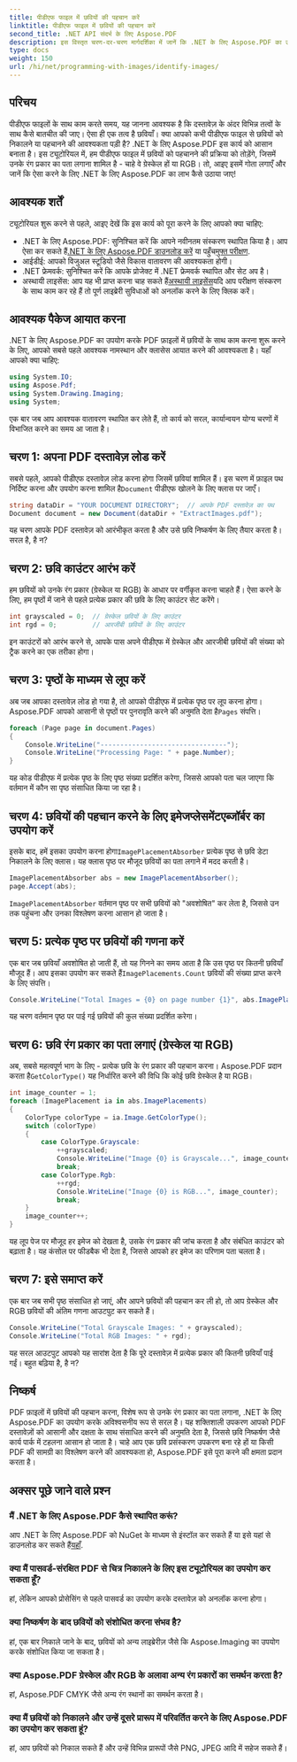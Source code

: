 ```yaml
---
title: पीडीएफ फाइल में छवियों की पहचान करें
linktitle: पीडीएफ फाइल में छवियों की पहचान करें
second_title: .NET API संदर्भ के लिए Aspose.PDF
description: इस विस्तृत चरण-दर-चरण मार्गदर्शिका में जानें कि .NET के लिए Aspose.PDF का उपयोग करके PDF फ़ाइलों में छवियों की पहचान कैसे करें और उनके रंग प्रकार (ग्रेस्केल या RGB) का पता कैसे लगाएं।
type: docs
weight: 150
url: /hi/net/programming-with-images/identify-images/
---
```

## परिचय

पीडीएफ फाइलों के साथ काम करते समय, यह जानना आवश्यक है कि दस्तावेज़ के अंदर विभिन्न तत्वों के साथ कैसे बातचीत की जाए। ऐसा ही एक तत्व है छवियाँ। क्या आपको कभी पीडीएफ फाइल से छवियों को निकालने या पहचानने की आवश्यकता पड़ी है? .NET के लिए Aspose.PDF इस कार्य को आसान बनाता है। इस ट्यूटोरियल में, हम पीडीएफ फाइल में छवियों को पहचानने की प्रक्रिया को तोड़ेंगे, जिसमें उनके रंग प्रकार का पता लगाना शामिल है - चाहे वे ग्रेस्केल हों या RGB। तो, आइए इसमें गोता लगाएँ और जानें कि ऐसा करने के लिए .NET के लिए Aspose.PDF का लाभ कैसे उठाया जाए!

## आवश्यक शर्तें

ट्यूटोरियल शुरू करने से पहले, आइए देखें कि इस कार्य को पूरा करने के लिए आपको क्या चाहिए:

-  .NET के लिए Aspose.PDF: सुनिश्चित करें कि आपने नवीनतम संस्करण स्थापित किया है। आप ऐसा कर सकते हैं[.NET के लिए Aspose.PDF डाउनलोड करें](https://releases.aspose.com/pdf/net/) या पहुँच[मुफ्त परीक्षण](https://releases.aspose.com/).
- आईडीई: आपको विजुअल स्टूडियो जैसे विकास वातावरण की आवश्यकता होगी।
- .NET फ्रेमवर्क: सुनिश्चित करें कि आपके प्रोजेक्ट में .NET फ्रेमवर्क स्थापित और सेट अप है।
-  अस्थायी लाइसेंस: आप यह भी प्राप्त करना चाह सकते हैं[अस्थायी लाइसेंस](https://purchase.aspose.com/temporary-license/)यदि आप परीक्षण संस्करण के साथ काम कर रहे हैं तो पूर्ण लाइब्रेरी सुविधाओं को अनलॉक करने के लिए क्लिक करें।

## आवश्यक पैकेज आयात करना

.NET के लिए Aspose.PDF का उपयोग करके PDF फ़ाइलों में छवियों के साथ काम करना शुरू करने के लिए, आपको सबसे पहले आवश्यक नामस्थान और क्लासेस आयात करने की आवश्यकता है। यहाँ आपको क्या चाहिए:

```csharp
using System.IO;
using Aspose.Pdf;
using System.Drawing.Imaging;
using System;
```

एक बार जब आप आवश्यक वातावरण स्थापित कर लेते हैं, तो कार्य को सरल, कार्यान्वयन योग्य चरणों में विभाजित करने का समय आ जाता है।

## चरण 1: अपना PDF दस्तावेज़ लोड करें

 सबसे पहले, आपको पीडीएफ दस्तावेज़ लोड करना होगा जिसमें छवियां शामिल हैं। इस चरण में फ़ाइल पथ निर्दिष्ट करना और उपयोग करना शामिल है`Document` पीडीएफ खोलने के लिए क्लास पर जाएँ।

```csharp
string dataDir = "YOUR DOCUMENT DIRECTORY";  // आपके PDF दस्तावेज़ का पथ
Document document = new Document(dataDir + "ExtractImages.pdf");
```

यह चरण आपके PDF दस्तावेज़ को आरंभीकृत करता है और उसे छवि निष्कर्षण के लिए तैयार करता है। सरल है, है न?

## चरण 2: छवि काउंटर आरंभ करें

हम छवियों को उनके रंग प्रकार (ग्रेस्केल या RGB) के आधार पर वर्गीकृत करना चाहते हैं। ऐसा करने के लिए, हम पृष्ठों में जाने से पहले प्रत्येक प्रकार की छवि के लिए काउंटर सेट करेंगे।

```csharp
int grayscaled = 0;  // ग्रेस्केल छवियों के लिए काउंटर
int rgd = 0;         // आरजीबी छवियों के लिए काउंटर
```

इन काउंटरों को आरंभ करने से, आपके पास अपने पीडीएफ में ग्रेस्केल और आरजीबी छवियों की संख्या को ट्रैक करने का एक तरीका होगा।

## चरण 3: पृष्ठों के माध्यम से लूप करें

 अब जब आपका दस्तावेज़ लोड हो गया है, तो आपको पीडीएफ में प्रत्येक पृष्ठ पर लूप करना होगा। Aspose.PDF आपको आसानी से पृष्ठों पर पुनरावृति करने की अनुमति देता है`Pages` संपत्ति।

```csharp
foreach (Page page in document.Pages)
{
    Console.WriteLine("--------------------------------");
    Console.WriteLine("Processing Page: " + page.Number);
}
```

यह कोड पीडीएफ में प्रत्येक पृष्ठ के लिए पृष्ठ संख्या प्रदर्शित करेगा, जिससे आपको पता चल जाएगा कि वर्तमान में कौन सा पृष्ठ संसाधित किया जा रहा है।

## चरण 4: छवियों की पहचान करने के लिए इमेजप्लेसमेंटएब्जॉर्बर का उपयोग करें

 इसके बाद, हमें इसका उपयोग करना होगा`ImagePlacementAbsorber` प्रत्येक पृष्ठ से छवि डेटा निकालने के लिए क्लास। यह क्लास पृष्ठ पर मौजूद छवियों का पता लगाने में मदद करती है।

```csharp
ImagePlacementAbsorber abs = new ImagePlacementAbsorber();
page.Accept(abs);
```

`ImagePlacementAbsorber` वर्तमान पृष्ठ पर सभी छवियों को "अवशोषित" कर लेता है, जिससे उन तक पहुंचना और उनका विश्लेषण करना आसान हो जाता है।

## चरण 5: प्रत्येक पृष्ठ पर छवियों की गणना करें

 एक बार जब छवियाँ अवशोषित हो जाती हैं, तो यह गिनने का समय आता है कि उस पृष्ठ पर कितनी छवियाँ मौजूद हैं। आप इसका उपयोग कर सकते हैं`ImagePlacements.Count` छवियों की संख्या प्राप्त करने के लिए संपत्ति।

```csharp
Console.WriteLine("Total Images = {0} on page number {1}", abs.ImagePlacements.Count, page.Number);
```

यह चरण वर्तमान पृष्ठ पर पाई गई छवियों की कुल संख्या प्रदर्शित करेगा।

## चरण 6: छवि रंग प्रकार का पता लगाएं (ग्रेस्केल या RGB)

 अब, सबसे महत्वपूर्ण भाग के लिए - प्रत्येक छवि के रंग प्रकार की पहचान करना। Aspose.PDF प्रदान करता है`GetColorType()` यह निर्धारित करने की विधि कि कोई छवि ग्रेस्केल है या RGB।

```csharp
int image_counter = 1;
foreach (ImagePlacement ia in abs.ImagePlacements)
{
    ColorType colorType = ia.Image.GetColorType();
    switch (colorType)
    {
        case ColorType.Grayscale:
            ++grayscaled;
            Console.WriteLine("Image {0} is Grayscale...", image_counter);
            break;
        case ColorType.Rgb:
            ++rgd;
            Console.WriteLine("Image {0} is RGB...", image_counter);
            break;
    }
    image_counter++;
}
```

यह लूप पेज पर मौजूद हर इमेज को देखता है, उसके रंग प्रकार की जांच करता है और संबंधित काउंटर को बढ़ाता है। यह कंसोल पर फीडबैक भी देता है, जिससे आपको हर इमेज का परिणाम पता चलता है।

## चरण 7: इसे समाप्त करें

एक बार जब सभी पृष्ठ संसाधित हो जाएं, और आपने छवियों की पहचान कर ली हो, तो आप ग्रेस्केल और RGB छवियों की अंतिम गणना आउटपुट कर सकते हैं।

```csharp
Console.WriteLine("Total Grayscale Images: " + grayscaled);
Console.WriteLine("Total RGB Images: " + rgd);
```

यह सरल आउटपुट आपको यह सारांश देता है कि पूरे दस्तावेज़ में प्रत्येक प्रकार की कितनी छवियाँ पाई गईं। बहुत बढ़िया है, है न?

## निष्कर्ष

PDF फ़ाइलों में छवियों की पहचान करना, विशेष रूप से उनके रंग प्रकार का पता लगाना, .NET के लिए Aspose.PDF का उपयोग करके अविश्वसनीय रूप से सरल है। यह शक्तिशाली उपकरण आपको PDF दस्तावेज़ों को आसानी और दक्षता के साथ संसाधित करने की अनुमति देता है, जिससे छवि निष्कर्षण जैसे कार्य पार्क में टहलना आसान हो जाता है। चाहे आप एक छवि प्रसंस्करण उपकरण बना रहे हों या किसी PDF की सामग्री का विश्लेषण करने की आवश्यकता हो, Aspose.PDF इसे पूरा करने की क्षमता प्रदान करता है।

## अक्सर पूछे जाने वाले प्रश्न

### मैं .NET के लिए Aspose.PDF कैसे स्थापित करूं?  
 आप .NET के लिए Aspose.PDF को NuGet के माध्यम से इंस्टॉल कर सकते हैं या इसे यहां से डाउनलोड कर सकते हैं[यहाँ](https://releases.aspose.com/pdf/net/).

### क्या मैं पासवर्ड-संरक्षित PDF से चित्र निकालने के लिए इस ट्यूटोरियल का उपयोग कर सकता हूँ?  
हां, लेकिन आपको प्रोसेसिंग से पहले पासवर्ड का उपयोग करके दस्तावेज़ को अनलॉक करना होगा।

### क्या निष्कर्षण के बाद छवियों को संशोधित करना संभव है?  
हां, एक बार निकाले जाने के बाद, छवियों को अन्य लाइब्रेरीज़ जैसे कि Aspose.Imaging का उपयोग करके संशोधित किया जा सकता है।

### क्या Aspose.PDF ग्रेस्केल और RGB के अलावा अन्य रंग प्रकारों का समर्थन करता है?  
हां, Aspose.PDF CMYK जैसे अन्य रंग स्थानों का समर्थन करता है।

### क्या मैं छवियों को निकालने और उन्हें दूसरे प्रारूप में परिवर्तित करने के लिए Aspose.PDF का उपयोग कर सकता हूं?  
हां, आप छवियों को निकाल सकते हैं और उन्हें विभिन्न प्रारूपों जैसे PNG, JPEG आदि में सहेज सकते हैं।